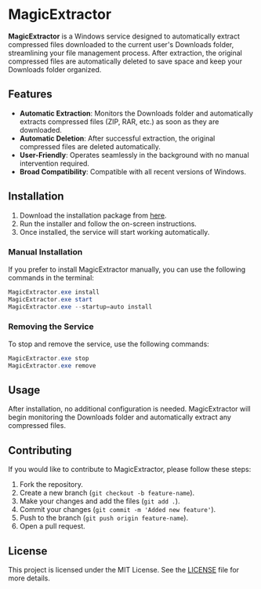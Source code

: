 # MagicExtractor

**MagicExtractor** is a Windows service designed to automatically extract compressed files downloaded to the current user's Downloads folder, streamlining your file management process. After extraction, the original compressed files are automatically deleted to save space and keep your Downloads folder organized.

## Features

- **Automatic Extraction**: Monitors the Downloads folder and automatically extracts compressed files (ZIP, RAR, etc.) as soon as they are downloaded.
- **Automatic Deletion**: After successful extraction, the original compressed files are deleted automatically.
- **User-Friendly**: Operates seamlessly in the background with no manual intervention required.
- **Broad Compatibility**: Compatible with all recent versions of Windows.

## Installation

1. Download the installation package from [here]().
2. Run the installer and follow the on-screen instructions.
3. Once installed, the service will start working automatically.

### Manual Installation

If you prefer to install MagicExtractor manually, you can use the following commands in the terminal:

```powershell
MagicExtractor.exe install
MagicExtractor.exe start
MagicExtractor.exe --startup=auto install
```

### Removing the Service
To stop and remove the service, use the following commands:

```powershell
MagicExtractor.exe stop
MagicExtractor.exe remove
```

## Usage

After installation, no additional configuration is needed. MagicExtractor will begin monitoring the Downloads folder and automatically extract any compressed files.

## Contributing

If you would like to contribute to MagicExtractor, please follow these steps:

1. Fork the repository.
2. Create a new branch (`git checkout -b feature-name`).
3. Make your changes and add the files (`git add .`).
4. Commit your changes (`git commit -m 'Added new feature'`).
5. Push to the branch (`git push origin feature-name`).
6. Open a pull request.

## License

This project is licensed under the MIT License. See the [LICENSE](LICENSE) file for more details.